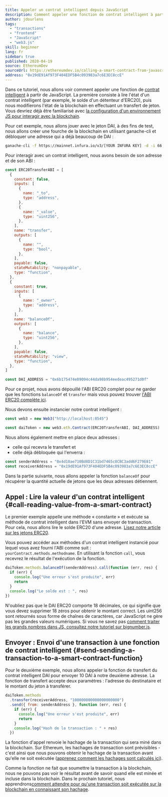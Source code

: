 ```yaml
---
title: Appeler un contrat intelligent depuis JavaScript
description: Comment appeler une fonction de contrat intelligent à partir de JavaScript en utilisant un exemple de jeton Dai
author: jdourlens
tags:
  - "transactions"
  - "frontend"
  - "JavaScript"
  - "web3.js"
skill: beginner
lang: fr
sidebar: true
published: 2020-04-19
source: EthereumDev
sourceUrl: https://ethereumdev.io/calling-a-smart-contract-from-javascript/
address: "0x19dE91Af973F404EDF5B4c093983a7c6E3EC8ccE"
---
```


Dans ce tutoriel, nous allons voir comment appeler une fonction de [contrat intelligent](/developers/docs/smart-contracts/) à partir de JavaScript. La première consiste à lire l'état d'un contrat intelligent (par exemple, le solde d'un détenteur d'ERC20), puis nous modifierons l'état de la blockchain en effectuant un transfert de jeton. Vous devriez déjà être familiarisé avec [la configuration d'un environnement JS pour interagir avec la blockchain](/developers/tutorials/set-up-web3js-to-use-ethereum-in-javascript/).

Pour cet exemple, nous allons jouer avec le jeton DAI, à des fins de test, nous allons créer une fourche de la blockchain en utilisant ganache-cli et débloquer une adresse qui a déjà beaucoup de DAI :

```bash
ganache-cli -f https://mainnet.infura.io/v3/[YOUR INFURA KEY] -d -i 66 1 --unlock 0x4d10ae710Bd8D1C31bd7465c8CBC3add6F279E81
```

Pour interagir avec un contrat intelligent, nous avons besoin de son adresse et de son ABI :

```js
const ERC20TransferABI = [
  {
    constant: false,
    inputs: [
      {
        name: "_to",
        type: "address",
      },
      {
        name: "_value",
        type: "uint256",
      },
    ],
    name: "transfer",
    outputs: [
      {
        name: "",
        type: "bool",
      },
    ],
    payable: false,
    stateMutability: "nonpayable",
    type: "function",
  },
  {
    constant: true,
    inputs: [
      {
        name: "_owner",
        type: "address",
      },
    ],
    name: "balanceOf",
    outputs: [
      {
        name: "balance",
        type: "uint256",
      },
    ],
    payable: false,
    stateMutability: "view",
    type: "function",
  },
]

const DAI_ADDRESS = "0x6b175474e89094c44da98b954eedeac495271d0f"
```

Pour ce projet, nous avons dépouillé l'ABI ERC20 complet pour ne garder que les fonctions `balanceOf` et `transfer` mais vous pouvez trouver [l'ABI ERC20 complète ici](https://ethereumdev.io/abi-for-erc20-contract-on-ethereum/).

Nous devons ensuite instancier notre contrat intelligent :

```js
const web3 = new Web3("http://localhost:8545")

const daiToken = new web3.eth.Contract(ERC20TransferABI, DAI_ADDRESS)
```

Nous allons également mettre en place deux adresses :

- celle qui recevra le transfert et
- celle déjà débloquée qui l'enverra :

```js
const senderAddress = "0x4d10ae710Bd8D1C31bd7465c8CBC3add6F279E81"
const receiverAddress = "0x19dE91Af973F404EDF5B4c093983a7c6E3EC8ccE"
```

Dans la partie suivante, nous allons appeler la fonction `balanceOf` pour récupérer la quantité actuelle de jetons que les deux adresses détiennent.

## Appel : Lire la valeur d'un contrat intelligent {#call-reading-value-from-a-smart-contract}

Le premier exemple appelle une méthode « constante » et exécute sa méthode de contrat intelligent dans l'EVM sans envoyer de transaction. Pour cela, nous allons lire le solde ERC20 d'une adresse. [Lisez notre article sur les jetons ERC20](/developers/tutorials/understand-the-erc-20-token-smart-contract/).

Vous pouvez accéder aux méthodes d'un contrat intelligent instancié pour lequel vous avez fourni l'ABI comme suit : `yourContract.methods.methodname`. En utilisant la fonction `call`, vous recevrez le résultat de l'exécution de la fonction.

```js
daiToken.methods.balanceOf(senderAddress).call(function (err, res) {
  if (err) {
    console.log("Une erreur s'est produite", err)
    return
  }
  console.log("Le solde est : ", res)
})
```

N'oubliez pas que le DAI ERC20 comporte 18 décimales, ce qui signifie que vous devez supprimer 18 zéros pour obtenir le montant correct. Les uint256 sont retournés sous forme de chaînes de caractères, car JavaScript ne gère pas les grandes valeurs numériques. Si vous ne savez pas [comment traiter les grands nombres dans JS, consultez notre tutoriel sur bignumber.js](https://ethereumdev.io/how-to-deal-with-big-numbers-in-javascript/).

## Envoyer : Envoi d'une transaction à une fonction de contrat intelligent {#send-sending-a-transaction-to-a-smart-contract-function}

Pour le deuxième exemple, nous allons appeler la fonction de transfert du contrat intelligent DAI pour envoyer 10 DAI à notre deuxième adresse. La fonction de transfert accepte deux paramètres : l'adresse du destinataire et le montant du jeton à transférer.

```js
daiToken.methods
  .transfer(receiverAddress, "100000000000000000000")
  .send({ from: senderAddress }, function (err, res) {
    if (err) {
      console.log("Une erreur s'est produite", err)
      return
    }
    console.log("Hash de la transaction : " + res)
  })
```

La fonction d'appel renvoie le hachage de la transaction qui sera miné dans la blockchain. Sur Ethereum, les hachages de transaction sont prévisibles - c'est ainsi que nous pouvons obtenir le hachage de la transaction avant qu'elle ne soit exécutée ([apprenez comment les hachages sont calculés ici](https://ethereum.stackexchange.com/questions/45648/how-to-calculate-the-assigned-txhash-of-a-transaction)).

Comme la fonction ne fait que soumettre la transaction à la blockchain, nous ne pouvons pas voir le résultat avant de savoir quand elle est minée et incluse dans la blockchain. Dans le prochain tutoriel, nous apprendrons[comment attendre pour qu'une transaction soit exécutée sur la blockchain en connaissant son hachage](https://ethereumdev.io/waiting-for-a-transaction-to-be-mined-on-ethereum-with-js/).
